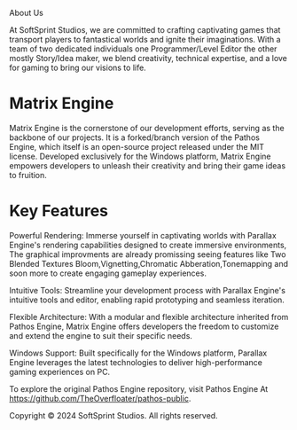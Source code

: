 About Us

At SoftSprint Studios, we are committed to crafting captivating games that transport players to fantastical worlds and ignite their imaginations. With a team of two dedicated individuals one Programmer/Level Editor the other mostly Story/Idea maker, we blend creativity, technical expertise, and a love for gaming to bring our visions to life.

# Matrix Engine

Matrix Engine is the cornerstone of our development efforts, serving as the backbone of our projects. It is a forked/branch version of the Pathos Engine, which itself is an open-source project released under the MIT license. Developed exclusively for the Windows platform, Matrix Engine empowers developers to unleash their creativity and bring their game ideas to fruition.

# Key Features

Powerful Rendering: Immerse yourself in captivating worlds with Parallax Engine's rendering capabilities designed to create immersive environments, The graphical improvments are already promissing seeing features like Two Blended Textures Bloom,Vignetting,Chromatic Abberation,Tonemapping and soon more to create engaging gameplay experiences.

Intuitive Tools: Streamline your development process with Parallax Engine's intuitive tools and editor, enabling rapid prototyping and seamless iteration.

Flexible Architecture: With a modular and flexible architecture inherited from Pathos Engine, Matrix Engine offers developers the freedom to customize and extend the engine to suit their specific needs.

Windows Support: Built specifically for the Windows platform, Parallax Engine leverages the latest technologies to deliver high-performance gaming experiences on PC.

To explore the original Pathos Engine repository, visit Pathos Engine At https://github.com/TheOverfloater/pathos-public.

Copyright © 2024 SoftSprint Studios. All rights reserved.
